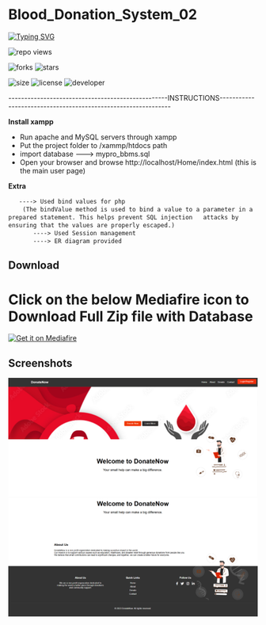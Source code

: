 # Blood_Donation_System_02



[![Typing SVG](https://readme-typing-svg.demolab.com?font=Fira+Code&pause=1000&color=9304F7&width=435&lines=Blood+Donation+System)](https://git.io/typing-svg)

![repo views](https://hits.seeyoufarm.com/api/count/incr/badge.svg?url=https%3A%2F%2Fgithub.com%2FVehanRajintha%2FBlood_Donation_System_02&count_bg=%2379C83D&title_bg=%23555555&icon=gitpod.svg&icon_color=%23E7E7E7&title=Views&edge_flat=false)


![forks](https://img.shields.io/github/forks/VehanRajintha/Blood_Donation_System_02?label=Forks&style=social)
![stars](https://img.shields.io/github/stars/VehanRajintha/Blood_Donation_System_02?style=social)

![size](https://img.shields.io/github/repo-size/VehanRajintha/Blood_Donation_System_02?color=purple&label=Repo%20Size&style=plastic)
![license](https://img.shields.io/github/license/VehanRajintha/Blood_Donation_System_02?color=purple&label=License&style=plastic)
![developer](https://img.shields.io/static/v1?label=Author&message=Vehan%20Rajintha&color=purple&style=plastic)


--------------------------------------------------INSTRUCTIONS--------------------------------------------------------------

**Install xampp**
- Run apache and MySQL servers through xampp
- Put the project folder to /xammp/htdocs path
- import database ---> mypro_bbms.sql
- Open your browser and browse http://localhost/Home/index.html (this is the main user page)


**Extra**            

	   ----> Used bind values for php 
		(The bindValue method is used to bind a value to a parameter in a prepared statement. This helps prevent SQL injection   attacks by ensuring that the values are properly escaped.)
           ----> Used Session management 
           ----> ER diagram provided


## Download
# Click on the below Mediafire icon to Download Full Zip file with Database

[<img src="https://firebasestorage.googleapis.com/v0/b/vehan-5008a.appspot.com/o/mediafire-logo-transparent.png?alt=media&token=d196347c-31d4-409a-8dd8-a573b0e5149a"
    alt="Get it on Mediafire"
    height="80">](https://www.mediafire.com/file/0ovp3sj9i873zsj/Blood_Donation_System_02.zip/file)



## Screenshots

![picc1](picc1.png)
![picc2](picc2.png)
